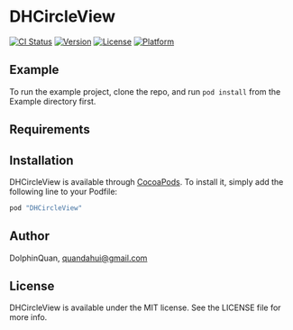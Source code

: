 # DHCircleView

[![CI Status](http://img.shields.io/travis/DolphinQuan/DHCircleView.svg?style=flat)](https://travis-ci.org/DolphinQuan/DHCircleView)
[![Version](https://img.shields.io/cocoapods/v/DHCircleView.svg?style=flat)](http://cocoapods.org/pods/DHCircleView)
[![License](https://img.shields.io/cocoapods/l/DHCircleView.svg?style=flat)](http://cocoapods.org/pods/DHCircleView)
[![Platform](https://img.shields.io/cocoapods/p/DHCircleView.svg?style=flat)](http://cocoapods.org/pods/DHCircleView)

## Example

To run the example project, clone the repo, and run `pod install` from the Example directory first.

## Requirements

## Installation

DHCircleView is available through [CocoaPods](http://cocoapods.org). To install
it, simply add the following line to your Podfile:

```ruby
pod "DHCircleView"
```

## Author

DolphinQuan, quandahui@gmail.com

## License

DHCircleView is available under the MIT license. See the LICENSE file for more info.
